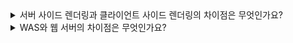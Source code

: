 <details>
<summary> 
서버 사이드 렌더링과 클라이언트 사이드 렌더링의 차이점은 무엇인가요?
</summary>

🔗 질문 링크: [서버 사이드 렌더링과 클라이언트 사이드 렌더링의 차이점은 무엇인가요?](https://www.maeil-mail.kr/question/103)

✅ 답변 내용:
<pre>
단어에 있다 시피 서버 측에 하는지 클라이언트 측인지가 보입니다. 생각한다.

ssr인 경우 클라이언트가 어떤 요청을 하면 그에 대한 응답으로 데이터를 전달하는 거 뿐만 아니라
데이터가 반영된 html 파일을 준다. 즉. 클라이언트에게 보여줘야 하는 화면 자체를 서버에서 랜더링해서 만들어서 응답한다.
이것을 위해 타임리프 엔진이 필요하다.

csr 클라이언트 측에서 페이지 랜더링한다. 서버에서는 데이터만 받아서 처리한다. 

ssr은 매번 페이지를 랜더링해서 줘야하기 때문에 부담이 되는 것으로 알고 있다.


</pre>

💡 꼬리 질문1: 
<pre>

</pre>

📝 피드백 내용:
<pre>

</pre>

✨ 질문에 대한 보충 학습 내용:
<pre>
- 학습한 내용
- 또는 답변에 보완하면 좋았을 내용
</pre>

👀 참고 링크:

</details>


<details>
<summary> 
WAS와 웹 서버의 차이점은 무엇인가요?
</summary>

🔗 질문 링크: [WAS와 웹 서버의 차이점은 무엇인가요?](https://www.maeil-mail.kr/question/105)

✅ 답변 내용:
<pre>
클라이언트로 부터 데이터를 받았을때 동적, 정적의 차이가 있다고 생각한다.
웹 서버는 미리 만들어 놓은 웹 페이지를 단순히 제공하는 것으로 알고 있고요
js,html, 이미지와 같은 컨텐츠 제공한다.
대표적인 웹 서버로 아파치, nginx

was는 어플리케이션을 실행하고 동적 컨텐츠를 반환합니다.
클라이언트가 요청을 하면 서버가 데이터를 줄때 데이터베이스와 상호 작용하고 그 데이터를 비즈니스로직을 수행한다.

동적, 정적의 차이가 가장 크다.

</pre>

💡 꼬리 질문1: WAS도 정적 컨텐츠를 제공할 수 있는데 웹 서버가 따로 필요한 이유는 무엇인가요? 🤔
<pre>
시스템의 규모가 크고 방대할 때 정적인 컨텐츠는 웹 서버에서 처리하고 동적인 것만 was에서 처리해서 
서로 같이 사용하는 것으로 알고 있다.
</pre>

📝 피드백 내용:
<pre>
리버시 프록시 서버를 공부해보세요!
</pre>

✨ 질문에 대한 보충 학습 내용:
<pre>
- 학습한 내용
- 또는 답변에 보완하면 좋았을 내용
</pre>

👀 참고 링크:

</details>